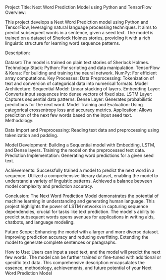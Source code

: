 Project Title: Next Word Prediction Model using Python and TensorFlow
Overview:

This project develops a Next Word Prediction model using Python and TensorFlow, leveraging natural language processing techniques. It aims to predict subsequent words in a sentence, given a seed text. The model is trained on a dataset of Sherlock Holmes stories, providing it with a rich linguistic structure for learning word sequence patterns.

Description:

Dataset: The model is trained on plain text stories of Sherlock Holmes.
Technology Stack:
Python: For scripting and data manipulation.
TensorFlow & Keras: For building and training the neural network.
NumPy: For efficient array computations.
Key Processes:
Data Preprocessing: Tokenization of text and conversion of categorical data into numerical formats.
Model Architecture:
Sequential Model: Linear stacking of layers.
Embedding Layer: Converts input sequences into dense vectors of fixed size.
LSTM Layer: Captures sequential data patterns.
Dense Layer: Generates probabilistic predictions for the next word.
Model Training and Evaluation: Using categorical crossentropy loss and accuracy metrics.
Application: Allows prediction of the next few words based on the input seed text.
Methodology:

Data Import and Preprocessing: Reading text data and preprocessing using tokenization and padding.

Model Development:
Building a Sequential model with Embedding, LSTM, and Dense layers.
Training the model on the preprocessed text data.
Prediction Implementation: Generating word predictions for a given seed text.

Achievements:
Successfully trained a model to predict the next word in a sequence.
Utilized a comprehensive literary dataset, enabling the model to understand a variety of linguistic patterns.
Achieved a balance between model complexity and prediction accuracy.

Conclusion:
The Next Word Prediction Model demonstrates the potential of machine learning in understanding and generating human language. This project highlights the power of LSTM networks in capturing sequence dependencies, crucial for tasks like text prediction. The model's ability to predict subsequent words opens avenues for applications in writing aids, chatbots, and language modeling.

Future Scope:
Enhancing the model with a larger and more diverse dataset.
Improving prediction accuracy and reducing overfitting.
Extending the model to generate complete sentences or paragraphs.

How to Use:
Users can input a seed text, and the model will predict the next few words.
The model can be further trained or fine-tuned with additional or specific text data.
This comprehensive description encapsulates the essence, methodology, achievements, and future potential of your Next Word Prediction Model
